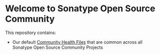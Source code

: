 # Welcome to Sonatype Open Source Community

This repository contains:

- Our default [Community Health Files](https://docs.github.com/en/communities/setting-up-your-project-for-healthy-contributions/creating-a-default-community-health-file) that are common across all Sonatype Open Source Community Projects
